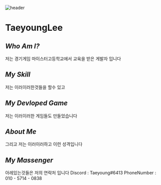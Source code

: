 ![header](https://capsule-render.vercel.app/api?type=slice&&color=FBF8BE&height=300&section=header&text=TaeyoungLee&fontSize=100&fontColor=234E70)
# TaeyoungLee
## _Who Am I?_
저는 경기게임 마이스터고등학교에서 교육을 받은 게발자 입니다
## _My Skill_
저는 이러이러한것들을 할수 있고
## _My Devloped Game_
저는 이러이러한 게임들도 만들었습니다
## _About Me_
그리고 저는 이러이러하고 이런 성격입니다
## _My Massenger_
아레있는것들은 저의 연락처 입니다
Discord : Taeyoung#6413
PhoneNumber : 010 - 5714 - 0838
